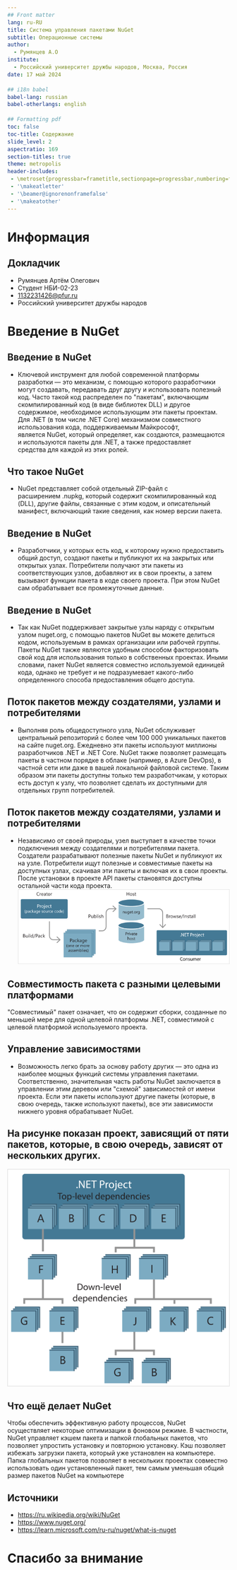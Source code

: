 ```yaml
---
## Front matter
lang: ru-RU
title: Система управления пакетами NuGet
subtitle: Операционные системы 
author:
  - Румянцев А.О
institute:
  - Российский университет дружбы народов, Москва, Россия
date: 17 май 2024

## i18n babel
babel-lang: russian
babel-otherlangs: english

## Formatting pdf
toc: false
toc-title: Содержание
slide_level: 2
aspectratio: 169
section-titles: true
theme: metropolis
header-includes:
 - \metroset{progressbar=frametitle,sectionpage=progressbar,numbering=fraction}
 - '\makeatletter'
 - '\beamer@ignorenonframefalse'
 - '\makeatother'
---
```


# Информация

## Докладчик


  * Румянцев Артём Олегович
  * Студент НБИ-02-23
  * 1132231426@pfur.ru
  * Российский университет дружбы народов
  
  


# Введение в NuGet

## Введение в NuGet

- Ключевой инструмент для любой современной платформы разработки — это механизм, с помощью которого разработчики могут создавать, передавать друг другу и использовать полезный код. Часто такой код распределен по "пакетам", включающим скомпилированный код (в виде библиотек DLL) и другое содержимое, необходимое использующим эти пакеты проектам.
Для .NET (в том числе .NET Core) механизмом совместного использования кода, поддерживаемым Майкрософт, является NuGet, который определяет, как создаются, размещаются и используются пакеты для .NET, а также предоставляет средства для каждой из этих ролей.



## Что такое NuGet

- NuGet представляет собой отдельный ZIP-файл с расширением .nupkg, который содержит скомпилированный код (DLL), другие файлы, связанные с этим кодом, и описательный манифест, включающий такие сведения, как номер версии пакета.

## Введение в NuGet

- Разработчики, у которых есть код, к которому нужно предоставить общий доступ, создают пакеты и публикуют их на закрытых или открытых узлах. Потребители получают эти пакеты из соответствующих узлов, добавляют их в свои проекты, а затем вызывают функции пакета в коде своего проекта. При этом NuGet сам обрабатывает все промежуточные данные.

## Введение в NuGet

- Так как NuGet поддерживает закрытые узлы наряду с открытым узлом nuget.org, с помощью пакетов NuGet вы можете делиться кодом, используемым в рамках организации или рабочей группы. Пакеты NuGet также являются удобным способом факторизовать свой код для использования только в собственных проектах. Иными словами, пакет NuGet является совместно используемой единицей кода, однако не требует и не подразумевает какого-либо определенного способа предоставления общего доступа.



## Поток пакетов между создателями, узлами и потребителями

- Выполняя роль общедоступного узла, NuGet обслуживает центральный репозиторий с более чем 100 000 уникальных пакетов на сайте nuget.org. Ежедневно эти пакеты используют миллионы разработчиков .NET и .NET Core. NuGet также позволяет размещать пакеты в частном порядке в облаке (например, в Azure DevOps), в частной сети или даже в вашей локальной файловой системе. Таким образом эти пакеты доступны только тем разработчикам, у которых есть доступ к узлу, что позволяет сделать их доступными для отдельных групп потребителей.



## Поток пакетов между создателями, узлами и потребителями

- Независимо от своей природы, узел выступает в качестве точки подключения между создателями и потребителями пакета. Создатели разрабатывают полезные пакеты NuGet и публикуют их на узле. Потребители ищут полезные и совместимые пакеты на доступных узлах, скачивая эти пакеты и включая их в свои проекты. После установки в проекте API пакеты становятся доступны остальной части кода проекта.
![Путь](image/1p.png)


## Совместимость пакета с разными целевыми платформами

"Совместимый" пакет означает, что он содержит сборки, созданные по меньшей мере для одной целевой платформы .NET, совместимой с целевой платформой используемого проекта.



## Управление зависимостями

- Возможность легко брать за основу работу других — это одна из наиболее мощных функций системы управления пакетами. Соответственно, значительная часть работы NuGet заключается в управлении этим деревом или "схемой" зависимостей от имени проекта. Если эти пакеты используют другие пакеты (которые, в свою очередь, также используют пакеты), все эти зависимости нижнего уровня обрабатывает NuGet.

## На рисунке показан проект, зависящий от пяти пакетов, которые, в свою очередь, зависят от нескольких других.
![Проект](image/2p.png)


## Что ещё делает NuGet

Чтобы обеспечить эффективную работу процессов, NuGet осуществляет некоторые оптимизации в фоновом режиме. В частности, NuGet управляет кэшем пакета и папкой глобальных пакетов, что позволяет упростить установку и повторною установку. Кэш позволяет избежать загрузки пакета, который уже установлен на компьютере. Папка глобальных пакетов позволяет в нескольких проектах совместно использовать один установленный пакет, тем самым уменьшая общий размер пакетов NuGet на компьютере


## Источники

- https://ru.wikipedia.org/wiki/NuGet
- https://www.nuget.org/
- https://learn.microsoft.com/ru-ru/nuget/what-is-nuget

# Спасибо за внимание 

